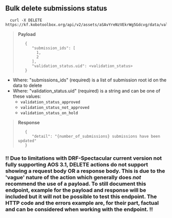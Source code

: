 ## Bulk delete submissions status

```curl
  curl -X DELETE https://kf.kobotoolbox.org/api/v2/assets/aSAvYreNzVEkrWg5Gdcvg/data/validation_statuses/
```

> **Payload**
>
>        {
>           "submission_ids": [
>             1,
>             2
>           ],
>           "validation_status.uid": <validation_status>
>        }
* Where: "submissions_ids" (required) is a list of submission root id on the data
to delete
* Where: "validation_status.uid" (required)  is a string and can be one of these values:
  * `validation_status_approved`
  * `validation_status_not_approved`
  * `validation_status_on_hold`


> **Response**
>
>        {
>           "detail": "{number_of_submissions} submissions have been updated"
>        }

### !! Due to limitations with DRF-Spectacular current version not fully supporting AOS 3.1, DELETE actions do not support showing a request body OR a response body. This is due to the 'vague' nature of the action which generally does *not* recommend the use of a payload. To still document this endpoint, example for the payload and response will be included but it will not be possible to test this endpoint. The HTTP code and the errors example are, for their part, factual and can be considered when working with the endpoint. !!
